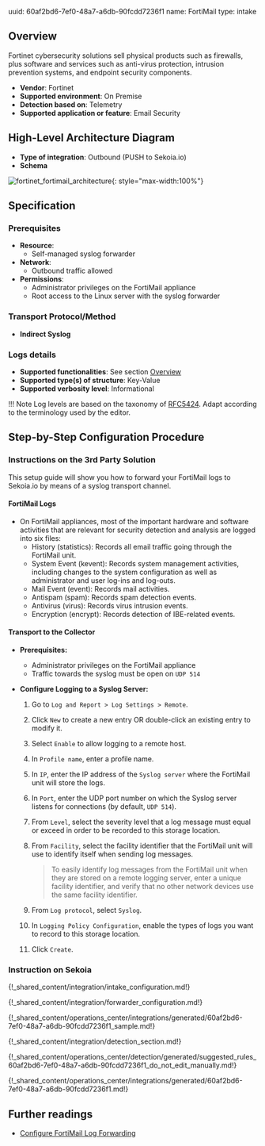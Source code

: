 uuid: 60af2bd6-7ef0-48a7-a6db-90fcdd7236f1
name: FortiMail
type: intake

## Overview

Fortinet cybersecurity solutions sell physical products such as firewalls, plus software and services such as anti-virus protection, intrusion prevention systems, and endpoint security components.

- **Vendor**: Fortinet
- **Supported environment**: On Premise
- **Detection based on**: Telemetry
- **Supported application or feature**: Email Security

## High-Level Architecture Diagram

- **Type of integration**: Outbound (PUSH to Sekoia.io)
- **Schema**

![fortinet_fortimail_architecture](/assets/integration/fortinet_fortimail_architecture.png){: style="max-width:100%"}

## Specification

### Prerequisites

- **Resource**:
    - Self-managed syslog forwarder
- **Network**:
    - Outbound traffic allowed
- **Permissions**:
    - Administrator privileges on the FortiMail appliance
    - Root access to the Linux server with the syslog forwarder

### Transport Protocol/Method

- **Indirect Syslog**

### Logs details

- **Supported functionalities**: See section [Overview](#overview)
- **Supported type(s) of structure**: Key-Value
- **Supported verbosity level**: Informational

!!! Note
    Log levels are based on the taxonomy of [RFC5424](https://datatracker.ietf.org/doc/html/rfc5424). Adapt according to the terminology used by the editor.

## Step-by-Step Configuration Procedure

### Instructions on the 3rd Party Solution

This setup guide will show you how to forward your FortiMail logs to Sekoia.io by means of a syslog transport channel.

#### FortiMail Logs

- On FortiMail appliances, most of the important hardware and software activities that are relevant for security detection and analysis are logged into six files:
    - History (statistics): Records all email traffic going through the FortiMail unit.
    - System Event (kevent): Records system management activities, including changes to the system configuration as well as administrator and user log-ins and log-outs.
    - Mail Event (event): Records mail activities.
    - Antispam (spam): Records spam detection events.
    - Antivirus (virus): Records virus intrusion events.
    - Encryption (encrypt): Records detection of IBE-related events.

#### Transport to the Collector

- **Prerequisites:**
    - Administrator privileges on the FortiMail appliance
    - Traffic towards the syslog must be open on `UDP 514`

- **Configure Logging to a Syslog Server:**

    1. Go to `Log and Report > Log Settings > Remote`.
    2. Click `New` to create a new entry OR double-click an existing entry to modify it.
    3. Select `Enable` to allow logging to a remote host.
    4. In `Profile name`, enter a profile name.
    5. In `IP`, enter the IP address of the `Syslog server` where the FortiMail unit will store the logs.
    6. In `Port`, enter the UDP port number on which the Syslog server listens for connections (by default, `UDP 514`).
    7. From `Level`, select the severity level that a log message must equal or exceed in order to be recorded to this storage location.
    8. From `Facility`, select the facility identifier that the FortiMail unit will use to identify itself when sending log messages.

        > To easily identify log messages from the FortiMail unit when they are stored on a remote logging server, enter a unique facility identifier, and verify that no other network devices use the same facility identifier.

    9. From `Log protocol`, select `Syslog`.
    10. In `Logging Policy Configuration`, enable the types of logs you want to record to this storage location.
    11. Click `Create`.

### Instruction on Sekoia

{!_shared_content/integration/intake_configuration.md!}

{!_shared_content/integration/forwarder_configuration.md!}

{!_shared_content/operations_center/integrations/generated/60af2bd6-7ef0-48a7-a6db-90fcdd7236f1_sample.md!}

{!_shared_content/integration/detection_section.md!}

{!_shared_content/operations_center/detection/generated/suggested_rules_60af2bd6-7ef0-48a7-a6db-90fcdd7236f1_do_not_edit_manually.md!}

{!_shared_content/operations_center/integrations/generated/60af2bd6-7ef0-48a7-a6db-90fcdd7236f1.md!}

## Further readings

- [Configure FortiMail Log Forwarding](https://docs.fortinet.com/document/fortimail/6.2.0/administration-guide/332364/configuring-logging#logging_2063907032_1949484)